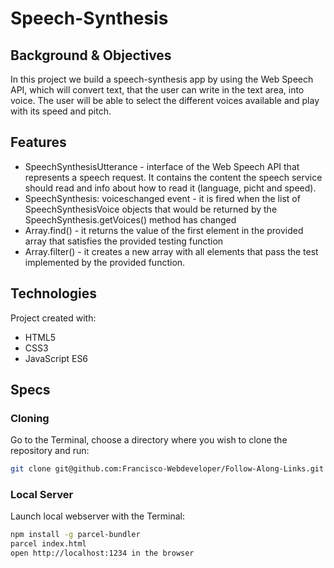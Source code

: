 # Speech-Synthesis

## Background & Objectives
In this project we build a speech-synthesis app by using the Web Speech API, which will convert text, that the user can write in the text area, into voice. The user will be able to select the different voices available and play with its speed and pitch.

## Features
* SpeechSynthesisUtterance - interface of the Web Speech API that represents a speech request. It contains the content the speech service should read and info about how to read it (language, picht and speed).
* SpeechSynthesis: voiceschanged event - it is fired when the list of SpeechSynthesisVoice objects that would be returned by the SpeechSynthesis.getVoices() method has changed
* Array.find() - it returns the value of the first element in the provided array that satisfies the provided testing function
* Array.filter() - it creates a new array with all elements that pass the test implemented by the provided function.

## Technologies
Project created with:
* HTML5
* CSS3
* JavaScript ES6

## Specs

### Cloning
Go to the Terminal, choose a directory where you wish to clone the repository and run:
```bash
git clone git@github.com:Francisco-Webdeveloper/Follow-Along-Links.git
```

### Local Server
Launch local webserver with the Terminal:
```bash
npm install -g parcel-bundler
parcel index.html
open http://localhost:1234 in the browser
